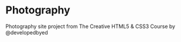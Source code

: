 # Photography
Photography site project from The Creative HTML5 &amp; CSS3 Course by @developedbyed 

